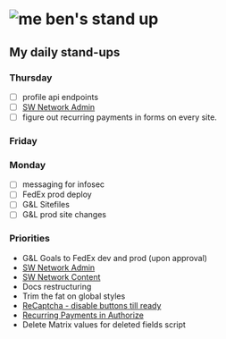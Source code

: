 # ![me](https://avatars2.githubusercontent.com/u/5232044?s=50&v=4) ben's stand up

## My daily stand-ups

### Thursday

- [ ] profile api endpoints
- [ ] [SW Network Admin](https://app.clickup.com/8537154/v/l/li/54890360?pr=12760709)
- [ ] figure out recurring payments in forms on every site.

### Friday

### Monday

- [ ] messaging for infosec
- [ ] FedEx prod deploy
- [ ] G&L Sitefiles
- [ ] G&L prod site changes

### Priorities 
    
- G&L Goals to FedEx dev and prod (upon approval)
- [SW Network Admin](https://app.clickup.com/8537154/v/l/li/54890360?pr=12760709)
- [SW Network Content](https://app.clickup.com/8537154/v/l/li/54892353?pr=12760709)
- Docs restructuring
- Trim the fat on global styles
- [ReCaptcha - disable buttons till ready](https://projects.madebyspeak.com/#/tasks/17598281)
- [Recurring Payments in Authorize](https://projects.madebyspeak.com/#/tasks/16411534)
- Delete Matrix values for deleted fields script
